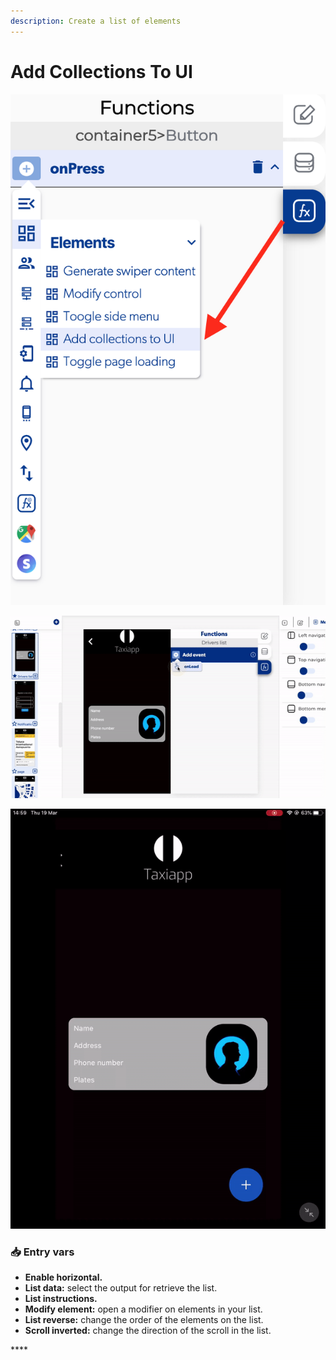 ```yaml
---
description: Create a list of elements
---
```


# Add Collections To UI

![](../../../.gitbook/assets/captura-de-pantalla-2020-02-10-a-la-s-10.26.28.png)

![](../../../.gitbook/assets/ezgif.com-video-to-gif-10%20%281%29.gif)

![](../../../.gitbook/assets/ezgif.com-video-to-gif-12%20%281%29.gif)

### 📥 Entry vars <a id="entry-vars"></a>

* **Enable horizontal.**
* **List data:** select the output for retrieve the list.
* **List instructions.** 
* **Modify element:** open a modifier on elements in your list.
* **List reverse:** change the order of the elements on the list.
* **Scroll inverted:** change the direction of the scroll in the list.

\*\*\*\*

